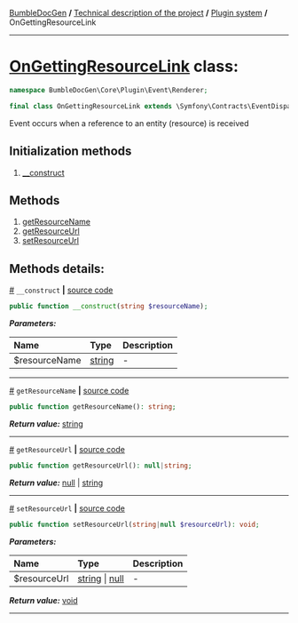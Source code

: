 [BumbleDocGen](/docs/README.md) **/**
[Technical description of the project](/docs/tech/readme.md) **/**
[Plugin system](/docs/tech/04_pluginSystem.md) **/**
OnGettingResourceLink

---


# [OnGettingResourceLink](https://github.com/bumble-tech/bumble-doc-gen/blob/master/src/Core/Plugin/Event/Renderer/OnGettingResourceLink.php#L12) class:

```php
namespace BumbleDocGen\Core\Plugin\Event\Renderer;

final class OnGettingResourceLink extends \Symfony\Contracts\EventDispatcher\Event
```
Event occurs when a reference to an entity (resource) is received

## Initialization methods

1. [__construct](#m-construct) 
## Methods

1. [getResourceName](#mgetresourcename) 
1. [getResourceUrl](#mgetresourceurl) 
1. [setResourceUrl](#msetresourceurl) 

## Methods details:

<a name="m-construct" href="#m-construct">#</a> `__construct`  **|** [source code](https://github.com/bumble-tech/bumble-doc-gen/blob/master/src/Core/Plugin/Event/Renderer/OnGettingResourceLink.php#L16)
```php
public function __construct(string $resourceName);
```

***Parameters:***

| Name | Type | Description |
|:-|:-|:-|
$resourceName | [string](https://www.php.net/manual/en/language.types.string.php) | - |

---

<a name="mgetresourcename" href="#mgetresourcename">#</a> `getResourceName`  **|** [source code](https://github.com/bumble-tech/bumble-doc-gen/blob/master/src/Core/Plugin/Event/Renderer/OnGettingResourceLink.php#L20)
```php
public function getResourceName(): string;
```

***Return value:*** [string](https://www.php.net/manual/en/language.types.string.php)

---

<a name="mgetresourceurl" href="#mgetresourceurl">#</a> `getResourceUrl`  **|** [source code](https://github.com/bumble-tech/bumble-doc-gen/blob/master/src/Core/Plugin/Event/Renderer/OnGettingResourceLink.php#L25)
```php
public function getResourceUrl(): null|string;
```

***Return value:*** [null](https://www.php.net/manual/en/language.types.null.php) | [string](https://www.php.net/manual/en/language.types.string.php)

---

<a name="msetresourceurl" href="#msetresourceurl">#</a> `setResourceUrl`  **|** [source code](https://github.com/bumble-tech/bumble-doc-gen/blob/master/src/Core/Plugin/Event/Renderer/OnGettingResourceLink.php#L30)
```php
public function setResourceUrl(string|null $resourceUrl): void;
```

***Parameters:***

| Name | Type | Description |
|:-|:-|:-|
$resourceUrl | [string](https://www.php.net/manual/en/language.types.string.php) \| [null](https://www.php.net/manual/en/language.types.null.php) | - |

***Return value:*** [void](https://www.php.net/manual/en/language.types.void.php)

---
